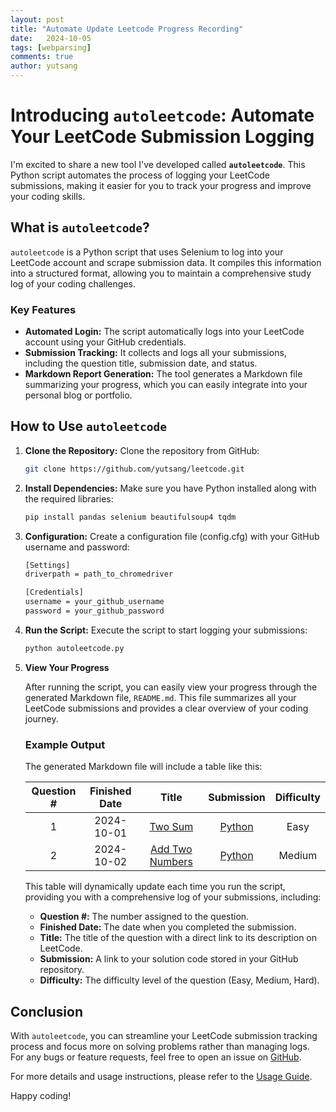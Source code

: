 ```yaml
---
layout: post
title: "Automate Update Leetcode Progress Recording"
date:   2024-10-05
tags: [webparsing]
comments: true
author: yutsang
---
```


# Introducing `autoleetcode`: Automate Your LeetCode Submission Logging

I'm excited to share a new tool I've developed called **`autoleetcode`**. This Python script automates the process of logging your LeetCode submissions, making it easier for you to track your progress and improve your coding skills.

## What is `autoleetcode`?

`autoleetcode` is a Python script that uses Selenium to log into your LeetCode account and scrape submission data. It compiles this information into a structured format, allowing you to maintain a comprehensive study log of your coding challenges.

### Key Features

- **Automated Login:** The script automatically logs into your LeetCode account using your GitHub credentials.
- **Submission Tracking:** It collects and logs all your submissions, including the question title, submission date, and status.
- **Markdown Report Generation:** The tool generates a Markdown file summarizing your progress, which you can easily integrate into your personal blog or portfolio.

## How to Use `autoleetcode`

1. **Clone the Repository:**
   Clone the repository from GitHub:
   ```bash
   git clone https://github.com/yutsang/leetcode.git
   ```

2. **Install Dependencies:**
    Make sure you have Python installed along with the required libraries:
    ```bash
    pip install pandas selenium beautifulsoup4 tqdm
    ```

3. **Configuration:**
    Create a configuration file (config.cfg) with your GitHub username and password:
    
    ```bash
    [Settings]
    driverpath = path_to_chromedriver

    [Credentials]
    username = your_github_username
    password = your_github_password
    ```

4. **Run the Script:**
    Execute the script to start logging your submissions:
    ```bash
    python autoleetcode.py
    ```

5. **View Your Progress**

    After running the script, you can easily view your progress through the generated Markdown file, `README.md`. This file summarizes all your LeetCode submissions and provides a clear overview of your coding journey.

    ### Example Output

    The generated Markdown file will include a table like this:

    | Question # | Finished Date | Title | Submission | Difficulty |
    |:---:|:---:|:---:|:---:|:---:|
    | 1 | 2024-10-01 | [Two Sum](https://leetcode.com/problems/two-sum/description/) | [Python](https://github.com/yutsang/leetcode/blob/main/submissions/1_two_sum.py) | Easy |
    | 2 | 2024-10-02 | [Add Two Numbers](https://leetcode.com/problems/add-two-numbers/description/) | [Python](https://github.com/yutsang/leetcode/blob/main/submissions/2_add_two_numbers.py) | Medium |

    This table will dynamically update each time you run the script, providing you with a comprehensive log of your submissions, including:

    - **Question #:** The number assigned to the question.
    - **Finished Date:** The date when you completed the submission.
    - **Title:** The title of the question with a direct link to its description on LeetCode.
    - **Submission:** A link to your solution code stored in your GitHub repository.
    - **Difficulty:** The difficulty level of the question (Easy, Medium, Hard).

## Conclusion

With `autoleetcode`, you can streamline your LeetCode submission tracking process and focus more on solving problems rather than managing logs. For any bugs or feature requests, feel free to open an issue on [GitHub](https://github.com/yutsang/leetcode/issues).

For more details and usage instructions, please refer to the [Usage Guide](https://github.com/yutsang/leetcode/blob/main/autoleetcode.md).

Happy coding!